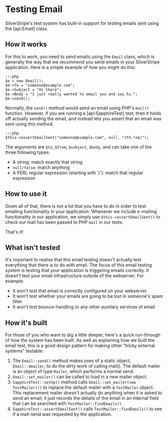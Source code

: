 # Testing Email

SilverStripe's test system has built-in support for testing emails sent using the [api:Email] class.

## How it works

For this to work, you need to send emails using the `Email` class,
which is generally the way that we recommend you send emails in your SilverStripe application.
Here is a simple example of how you might do this:

    :::php
    $e = new Email();
    $e->To = "someone@example.com";
    $e->Subject = "Hi there";
    $e->Body = "I just really wanted to email you and say hi.";
    $e->send();

Normally, the `send()` method would send an email using PHP's `mail()` function.
However, if you are running a [api:SapphireTest] test, then it holds off actually sending the email,
and instead lets you assert that an email was sent using this method.

    :::php
    $this->assertEmailSent("someone@example.com", null, "/th.*e$/");

The arguments are `$to`, `$from`, `$subject`, `$body`, and can take one of the three following types:

* A string: match exactly that string
* `null/false`: match anything
* A PERL regular expression (starting with '/'): match that regular expression

## How to use it

Given all of that, there is not a lot that you have to do in order to test emailing functionality in your application.
Whenever we include e-mailing functionality in our application,
we simply use `$this->assertEmailSent()` to check our mail has been passed to PHP `mail` in our tests.

That's it!

## What isn't tested

It's important to realise that this email testing doesn't actually test everything that there is to do with email.
The focus of this email testing system is testing that your application is triggering emails correctly.
It doesn't test your email infrastructure outside of the webserver. For example:

*  It won't test that email is correctly configured on your webserver
*  It won't test whether your emails are going to be lost in someone's spam filter
*  It won't test bounce-handling or any other auxiliary services of email

## How it's built

For those of you who want to dig a little deeper, here's a quick run-through of how the system has been built.
As well as explaining how we built the email test,
this is a good design pattern for making other "tricky external systems" testable:

1.  The `Email::send()` method makes uses of a static object, `Email::$mailer`, to do the dirty work of calling
mail().  The default mailer is an object of type `Mailer`, which performs a normal send.
2.  `Email::set_mailer()` can be called to load in a new mailer object.
3.  `SapphireTest::setUp()` method calls `Email::set_mailer(new TestMailer())` to replace the default mailer with a `TestMailer` object.  This replacement mailer doesn't actually do anything when it is asked to send an email; it just
records the details of the email in an internal field that can be searched with `TestMailer::findEmails()`.
4.  `SapphireTest::assertEmailSent()` calls `TestMailer::findEmails()` to see if a mail-send was requested by the
application.

